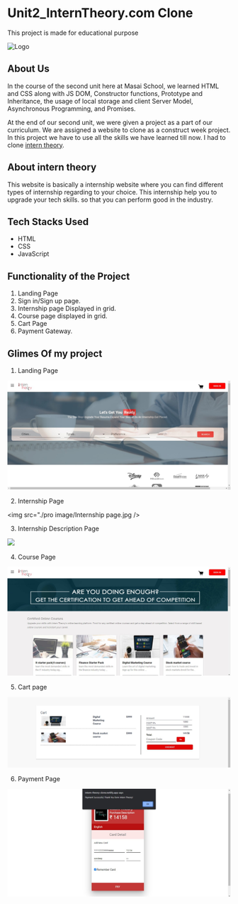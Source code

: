 # Unit2_InternTheory.com Clone
This project is made for educational purpose

![Logo](https://assets.interntheory.com/creative/logo.png)

## About Us
In the course of the second unit here at Masai School, we learned HTML and CSS along with JS DOM, Constructor functions, Prototype and Inheritance, the usage of local storage and client Server Model, Asynchronous Programming, and Promises.

At the end of our second unit, we were given a project as a part of our curriculum. We are assigned a website to clone as a construct week project. In this project we have to use all the skills we have learned till now. I had to clone [intern theory](https://www.interntheory.com/).

## About intern theory
This website is basically a internship website where you can find different types of internship regarding to your choice. This internship help you to upgrade your tech skills. so that you can perform good in the industry.

## Tech Stacks Used
- HTML
- CSS
- JavaScript

## Functionality of the Project
1. Landing Page 
2. Sign in/Sign up page.
3. Internship page Displayed in grid.
4. Course page displayed in grid.
5. Cart Page
6. Payment Gateway.

## Glimes Of my project
1. Landing Page

<img src="./pro image/landing page.jpg" />

2. Internship Page

<img src="./pro image/Internship page.jpg />


3. Internship Description Page

<img src="./pro image/internship des.jpg" />


4. Course Page

<img src="./pro image/course page.jpg" />


5. Cart page

<img src="./pro image/cart.jpg" />


6. Payment Page

<img src="./pro image/payment.jpg" />

